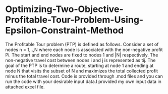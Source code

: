 # Optimizing-Two-Objective-Profitable-Tour-Problem-Using-Epsilon-Constraint-Method
The Profitable Tour problem (PTP) is defined as follows. Consider a set of nodes n = 1,..,N where each node 
is associated with the non-negative profit Pi. The start and end nodes are fixed to nodes 1 and |N| respectively.
The non-negative travel cost between nodes i and j is represented as tij. The goal of the PTP is to determine a route, 
starting at node 1 and ending at node N that visits the subset of N and maximizes the total collected profit minus
the total travel cost.
Code is provided through .mod files and you can run the code with your desirable input data.I provided my own input
data in attached excel file.
